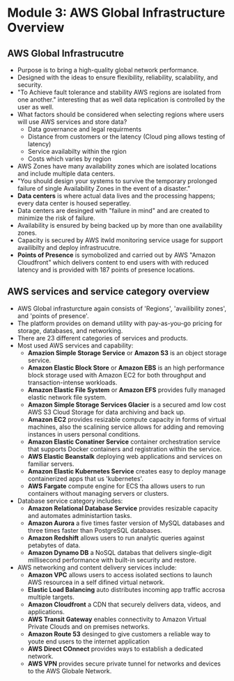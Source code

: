 # Module 3: AWS Global Infrastructure Overview

## AWS Global Infrastrucutre 
- Purpose is to bring a high-quality global network performance.
- Designed with the ideas to ensure flexibility, reliability, scalability, and security. 
- "To Achieve fault tolerance and stability AWS regions are isolated from one another." interesting that as well data replication is controlled by the user as well. 
- What factors should be considered when selecting regions where users will use AWS services and store data?
  * Data governance and legal requirments 
  + Distance from customers or the latency (Cloud ping allows testing of latency)
  - Service availabilty within the rgion 
  * Costs which varies by region 
- AWS Zones have many availability zones which are isolated locations and include multiple data centers. 
- "You should design your systems to survive the temporary prolonged failure of single Availability Zones in the event of a disaster."
- **Data centers** is where actual data lives and the processing happens; every data center is housed seperatley. 
-  Data centers are desinged with "failure in mind" and are created to minimize the risk of failure.
-  Availability is ensured by being backed up by more than one availability zones.
-  Capacity is secured by AWS itwld monitoring service usage for support availibilty and deploy infrastrucutre.
-  **Points of Presence** is symobolized and carried out by AWS "Amazon Cloudfront"  which delivers content to end users with with reduced latency and is provided with 187 points of presence locations. 

## AWS services and service category overview 
- AWS Global infrasturcture again consists of 'Regions', 'availibility zones', and 'points of presence'. 
- The platform provides on demand utility with pay-as-you-go pricing for storage, databases, and networking. 
- There are 23 different categories of services and products.
- Most used AWS services and capability: 
   + **Amazion Simple Storage Service** or **Amazon S3** is an object storage service. 
   + **Amazon Elastic Block Store** or **Amazon EBS** is an high performance block storage used with Amazon EC2 for both throughput and transaction-intense workloads. 
   +  **Amazon Elastic File System** or **Amazon EFS** provides fully managed elastic network file system. 
   +  **Amazon Simple Storage Services Glacier** is a secured amd low cost AWS S3 Cloud Storage for data archiving and back up.
   +  **Amazon EC2** provides resizable compute capacity in forms of virtual machines, also the scalining service allows for adding and removing instances in users personal conditions. 
   +  **Amazon Elastic Conatiner Service** container orchestration service that supports Docker containers and registration within the service. 
   +  **AWS Elastic Beanstalk** deploying web applications and services on familiar servers. 
   +  **Amazon Elastic Kubernetes Service** creates easy to deploy manage containerized apps that us 'kubernetes'.
   +  **AWS Fargate** compute engine for ECS tha allows users to run containers without managing servers or clusters.                             
- Database service category includes: 
   + **Amazon Relational Database Service** provides resizable capacity and automates administartion tasks. 
   + **Amazon Aurora** a five times faster version of MySQL databases and three times faster than PostgreSQL databases. 
   + **Amazon Redshift** allows users to run analytic queries against petabytes of data.
   + **Amazon Dynamo DB** a NoSQL databas that delivers single-digit millisecond performance with built-in security and restore.
- AWS networking and content delivery services include:
   + **Amazon VPC** allows users to access isolated sections to launch AWS resourcea in a self difined virtual network. 
   + **Elastic Load Balancing** auto distributes incoming app traffic accrosa multiple targets. 
   + **Amazon Cloudfront** a CDN that securely delivers data, videos, and applications. 
   + **AWS Transit Gateway** enables connectivity to Amazon Virtual Private Clouds and on premises networks. 
   + **Amazon Route 53** desinged to give customers a reliable way to youte end users to the internet application
   + **AWS Direct COnnect** provides ways to establish a dedicated network. 
   + **AWS VPN** provides secure private tunnel for networks and devices to the AWS Globale Network. 
